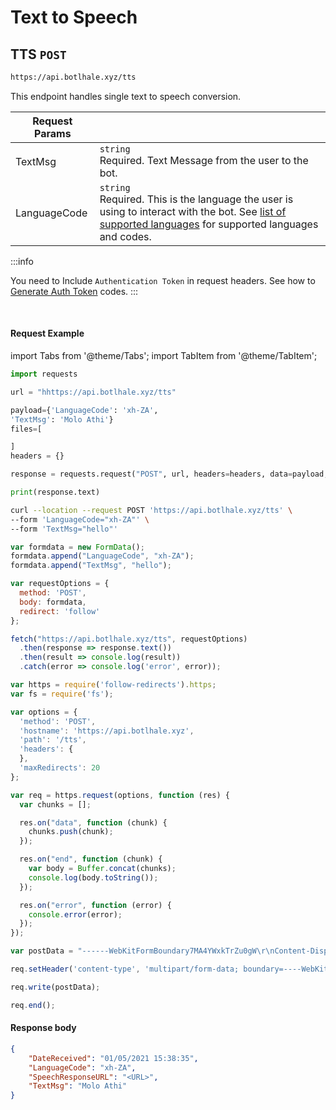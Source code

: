 # Text to Speech
## TTS `POST`

```bash
https://api.botlhale.xyz/tts
```
This endpoint handles single text to speech conversion.

Request Params | |
| ------------- | ------------- |
| TextMsg  | `string` <br />Required. Text Message from the user to the bot.| 
| LanguageCode  | `string` <br /> Required. This is the language the user is using to interact with the bot. See [list of supported languages](2%20-%20Languages.md) for supported languages and codes. |

:::info

You need to Include `Authentication Token` in request headers. See how to 
[Generate Auth Token](../../1%20-%20Authentication.md#generate-a-bearer-token-post)
 codes.
:::


<br />

#### Request Example

import Tabs from '@theme/Tabs';
import TabItem from '@theme/TabItem';

<Tabs>
<TabItem value="py" label="Python">

```python 
import requests

url = "hhttps://api.botlhale.xyz/tts"

payload={'LanguageCode': 'xh-ZA',
'TextMsg': 'Molo Athi'}
files=[

]
headers = {}

response = requests.request("POST", url, headers=headers, data=payload, files=files)

print(response.text)
```

</TabItem>
<TabItem value="bash" label="Bash" default>


```bash 
curl --location --request POST 'https://api.botlhale.xyz/tts' \
--form 'LanguageCode="xh-ZA"' \
--form 'TextMsg="hello"'
```

</TabItem>
<TabItem value="js" label="JavaScript">

```javascript 
var formdata = new FormData();
formdata.append("LanguageCode", "xh-ZA");
formdata.append("TextMsg", "hello");

var requestOptions = {
  method: 'POST',
  body: formdata,
  redirect: 'follow'
};

fetch("https://api.botlhale.xyz/tts", requestOptions)
  .then(response => response.text())
  .then(result => console.log(result))
  .catch(error => console.log('error', error));
```

</TabItem>
<TabItem value="nodejs" label="Node JS - Native">

```js
var https = require('follow-redirects').https;
var fs = require('fs');

var options = {
  'method': 'POST',
  'hostname': 'https://api.botlhale.xyz',
  'path': '/tts',
  'headers': {
  },
  'maxRedirects': 20
};

var req = https.request(options, function (res) {
  var chunks = [];

  res.on("data", function (chunk) {
    chunks.push(chunk);
  });

  res.on("end", function (chunk) {
    var body = Buffer.concat(chunks);
    console.log(body.toString());
  });

  res.on("error", function (error) {
    console.error(error);
  });
});

var postData = "------WebKitFormBoundary7MA4YWxkTrZu0gW\r\nContent-Disposition: form-data; name=\"LanguageCode\"\r\n\r\nIsiXhosa\r\n------WebKitFormBoundary7MA4YWxkTrZu0gW\r\nContent-Disposition: form-data; name=\"TextMsg\"\r\n\r\nhello\r\n------WebKitFormBoundary7MA4YWxkTrZu0gW--";

req.setHeader('content-type', 'multipart/form-data; boundary=----WebKitFormBoundary7MA4YWxkTrZu0gW');

req.write(postData);

req.end();
```

</TabItem>
</Tabs>

#### Response body
```json
{
    "DateReceived": "01/05/2021 15:38:35",
    "LanguageCode": "xh-ZA",
    "SpeechResponseURL": "<URL>",
    "TextMsg": "Molo Athi"
}
```
